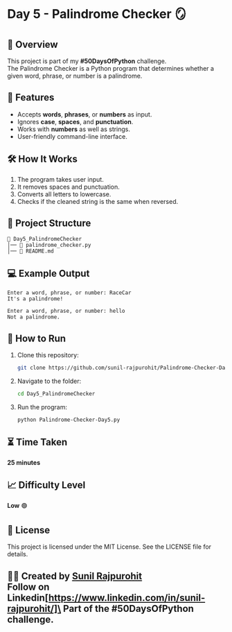 # Day 5 - Palindrome Checker 🪞

## 📌 Overview

This project is part of my **#50DaysOfPython** challenge.\
The Palindrome Checker is a Python program that determines whether a
given word, phrase, or number is a palindrome.

## 🎯 Features

-   Accepts **words**, **phrases**, or **numbers** as input.
-   Ignores **case**, **spaces**, and **punctuation**.
-   Works with **numbers** as well as strings.
-   User-friendly command-line interface.

## 🛠️ How It Works

1.  The program takes user input.
2.  It removes spaces and punctuation.
3.  Converts all letters to lowercase.
4.  Checks if the cleaned string is the same when reversed.

## 📂 Project Structure

    📁 Day5_PalindromeChecker
    │── 📄 palindrome_checker.py
    │── 📄 README.md

## 💻 Example Output

    Enter a word, phrase, or number: RaceCar
    It's a palindrome!

    Enter a word, phrase, or number: hello
    Not a palindrome.

## 🚀 How to Run

1.  Clone this repository:

    ``` bash
    git clone https://github.com/sunil-rajpurohit/Palindrome-Checker-Day5.git
    ```

2.  Navigate to the folder:

    ``` bash
    cd Day5_PalindromeChecker
    ```

3.  Run the program:

    ``` bash
    python Palindrome-Checker-Day5.py
    ```

## ⏳ Time Taken

**25 minutes**

## 📈 Difficulty Level

**Low** 🟢

## 📜 License

This project is licensed under the MIT License. See the LICENSE file for
details.

👨‍💻 Created by [Sunil Rajpurohit](https://github.com/sunil-rajpurohit)\
Follow on Linkedin[https://www.linkedin.com/in/sunil-rajpurohit/]\
Part of the **#50DaysOfPython** challenge.
------------------------------------------------------------------------
